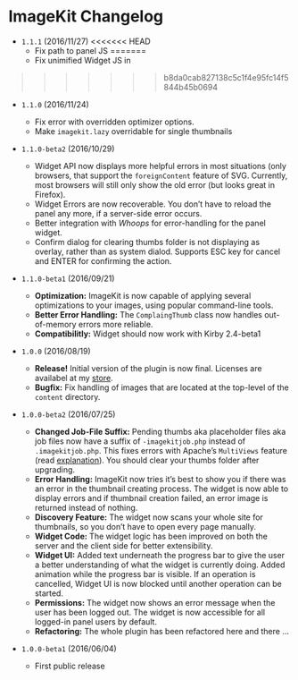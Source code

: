# ImageKit Changelog

- `1.1.1` (2016/11/27)
<<<<<<< HEAD
  - Fix path to panel JS 
=======
  - Fix unimified Widget JS in 
>>>>>>> b8da0cab827138c5c1f4e95fc14f5844b45b0694

- `1.1.0` (2016/11/24)
  - Fix error with overridden optimizer options.
  - Make `imagekit.lazy` overridable for single thumbnails

- `1.1.0-beta2` (2016/10/29)
  - Widget API now displays more helpful errors in most situations (only browsers, that support the `foreignContent` feature of SVG. Currently, most browsers will still only show the old error (but looks great in Firefox).
  - Widget Errors are now recoverable. You don’t have to reload the panel any more, if a server-side error occurs.
  - Better integration with *Whoops* for error-handling for the panel widget.
  - Confirm dialog for clearing thumbs folder is not displaying as overlay, rather than as system dialod. Supports ESC key for cancel and ENTER for confirming the action.

- `1.1.0-beta1` (2016/09/21)
  - **Optimization:** ImageKit is now capable of applying several optimizations to your images, using popular command-line tools.
  - **Better Error Handling:** The `ComplaingThumb` class now handles out-of-memory errors more reliable.
  - **Compatibilitly:** Widget should now work with Kirby 2.4-beta1

- `1.0.0` (2016/08/19)
  - **Release!** Initial version of the plugin is now final. Licenses are availabel at my [store](http://sites.fastspring.com/fabianmichael/product/imagekit).
  - **Bugfix:** Fix handling of images that are located at the top-level of the `content` directory.

- `1.0.0-beta2` (2016/07/25)
  - **Changed Job-File Suffix:** Pending thumbs aka placeholder files aka job files now have a suffix of `-imagekitjob.php` instead of `.imagekitjob.php`. This fixes errors with Apache’s `MultiViews` feature (read [explanation](http://stackoverflow.com/questions/25423141/what-exactly-does-the-the-multiviews-options-in-htaccess)). You should clear your thumbs folder after upgrading.
  - **Error Handling:** ImageKit now tries it’s best to show you if there was an error in the thumbnail creating process. The widget is now able to display errors and if thumbnail creation failed, an error image is returned instead of nothing.
  - **Discovery Feature:** The widget now scans your whole site for thumbnails, so you don’t have to open every page manually. 
  - **Widget Code:** The widget logic has been improved on both the server and the client side for better extensibility.
  - **Widget UI:** Added text underneath the progress bar to give the user a better understanding of what the widget is currently doing. Added animation while the progress bar is visible. If an operation is cancelled, Widget UI is now blocked until another operation can be started.
  - **Permissions:** The widget now shows an error message when the user has been logged out. The widget is now accessible for all logged-in panel users by default.
  - **Refactoring:** The whole plugin has been refactored here and there …

- `1.0.0-beta1` (2016/06/04)
  - First public release
